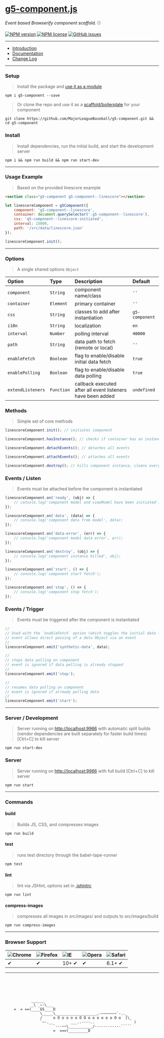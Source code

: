 # [g5-component.js](https://youtu.be/sr9_GfeoCjk?t=35s)

_Event based Browserify component scaffold._  :baseball:

[![NPM version](http://img.shields.io/npm/v/g5-component.svg?style=flat-square)](https://www.npmjs.org/package/g5-component)
[![NPM license](http://img.shields.io/npm/l/g5-component.svg?style=flat-square)](https://www.npmjs.org/package/g5-component)
[![GitHub issues](https://img.shields.io/github/issues/MajorLeagueBaseball/g5-component.svg)](https://github.com/MajorLeagueBaseball/g5-component/issues)

---

* [Introduction](https://github.com/MajorLeagueBaseball/g5-component/blob/master/docs/usage-intro.md)
* [Documentation](https://github.com/MajorLeagueBaseball/g5-component/tree/master/docs#documentation)
* [Change Log](https://github.com/MajorLeagueBaseball/g5-component/blob/master/docs/core-change-log.md)

---

### Setup

> Install the package and [use it as a module](https://github.com/MajorLeagueBaseball/g5-component/blob/master/docs/usage-module.md)

```
npm i g5-component --save
```

> Or clone the repo and use it as a [scaffold/boilerplate](https://github.com/MajorLeagueBaseball/g5-component/blob/master/docs/usage-scaffold.md) for your component

```
git clone https://github.com/MajorLeagueBaseball/g5-component.git && cd g5-component
```

### Install

> Install dependencies, run the initial build, and start the development server

```
npm i && npm run build && npm run start-dev
```

---

### Usage Example

> Based on the provided linescore example

```html
<section class="g5-component g5-component--linescore"></section>
```

```js
let linescoreComponent = g5Component({
    component: 'g5-component--linescore',
    container: document.querySelector('.g5-component--linescore'),
    css: 'g5-component--linescore-initiated',
    interval: 15000,
    path: '/src/data/linescore.json'
});

linescoreComponent.init();
```

---

### Options

> A single shared options `Object`

| Option            | Type       | Description                                                 | Default        |
|:------------------|:-----------|:------------------------------------------------------------|:---------------|
| `component`       | `String`   | component name/class                                        | `''`           |
| `container`       | `Element`  | primary container                                           | `''`           |
| `css`             | `String`   | classes to add after instantiation                          | `g5-component` |
| `i18n`            | `String`   | localization                                                | `en`           |
| `interval`        | `Number`   | polling interval                                            | `40000`        |
| `path`            | `String`   | data path to fetch (remote or local)                        | `''`           |
| `enableFetch`     | `Boolean`  | flag to enable/disable initial data fetch                   | `true`         |
| `enablePolling`   | `Boolean`  | flag to enable/disable data polling                         | `true`         |
| `extendListeners` | `Function` | callback executed after all event listeners have been added | `undefined`    |

### Methods

> Simple set of core methods

```js
linescoreComponent.init(); // initiates component
```

```js
linescoreComponent.hasInstance(); // checks if container has an instance of g5-component
```

```js
linescoreComponent.detachEvents(); // detaches all events
```

```js
linescoreComponent.attachEvents(); // attaches all events
```

```js
linescoreComponent.destroy(); // kills component instance, cleans everything out to prevent memory leaks
```

### Events / Listen

> Events must be attached before the component is instantiated

```js
linescoreComponent.on('ready', (obj) => {
    // console.log('component model and viewModel have been initiated', obj);
});

linescoreComponent.on('data', (data) => {
    // console.log('component data from model', data);
});

linescoreComponent.on('data-error', (err) => {
    // console.log('component model data error', err);
});

linescoreComponent.on('destroy', (obj) => {
    // console.log('component instance killed', obj);
});

linescoreComponent.on('start', () => {
    // console.log('component start fetch');
});

linescoreComponent.on('stop', () => {
    // console.log('component stop fetch');
});
```

### Events / Trigger

> Events must be triggered after the component is instantiated

```js
//
// Used with the `enableFetch` option (which toggles the initial data fetch), this
// event allows direct passing of a data Object via an event
//
linescoreComponent.emit('synthetic-data', data);

//
// stops data polling on component
// event is ignored if data polling is already stopped
//
linescoreComponent.emit('stop');

//
// resumes data polling on component
// event is ignored if already polling data
//
linescoreComponent.emit('start');
```

---

### Server / Development

> Server running on [http://localhost:9966](http://localhost:9966) with automatic split builds (vendor dependencies are built separately for faster build times) [Ctrl+C] to kill server

```
npm run start-dev
```

### Server

> Server running on [http://localhost:9966](http://localhost:9966) with full build [Ctrl+C] to kill server

```
npm run start
```

---

### Commands

#### build

> Builds JS, CSS, and compresses images

```
npm run build
```

#### test

> runs test directory through the babel-tape-runner

```
npm test
```

#### lint

> lint via JSHint, options set in [.jshintrc](https://github.com/MajorLeagueBaseball/g5-component/blob/master/.jshintrc)

```
npm run lint
```

#### compress-images

> compresses all images in src/images/ and outputs to src/images/build

```
npm run compress-images
```

---

### Browser Support

| ![Chrome](https://imgur.com/0G4BkQl.png) | ![Firefox](https://imgur.com/6CouqBy.png) | ![IE](https://imgur.com/24kW1zX.png) | ![Opera](https://i.imgur.com/FixcIOT.png) | ![Safari](https://i.imgur.com/MPkK0Si.png) |
|:-----------------------------------------|:------------------------------------------|:-------------------------------------|:------------------------------------------|:-------------------------------------------|
| ✔                                        | ✔                                         | 10+ ✔                                | ✔                                         | 6.1+ ✔                                     |

---

```





            ______
            _\ _~-\___
    =  = ==(____G5____D
                \_____\___________________,-~~~~~~~`-.._
                /     o O o o o o O O o o o o o o O o  |\_
                `~-.__        ___..----..                  )
                      `---~~\___________/------------`````
                      =  ===(_________D





```
